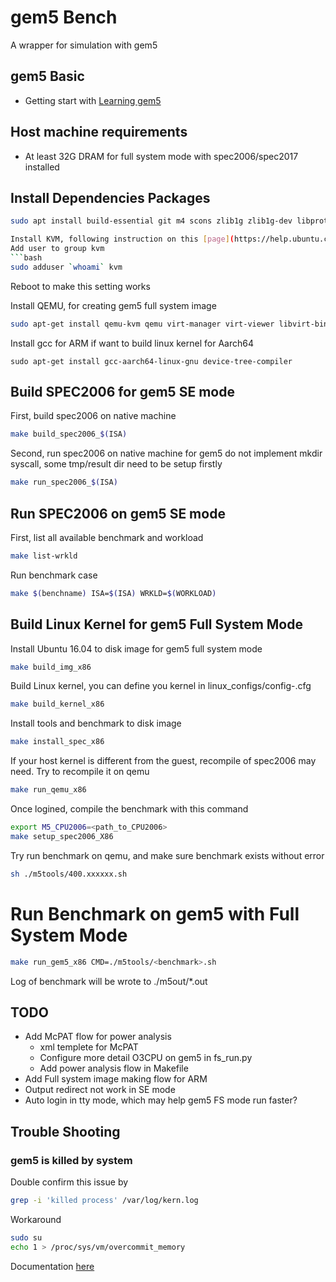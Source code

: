 # gem5 Bench
A wrapper for simulation with gem5

## gem5 Basic
- Getting start with [Learning gem5](http://learning.gem5.org/)

## Host machine requirements
- At least 32G DRAM for full system mode with spec2006/spec2017 installed

## Install Dependencies Packages
```bash
sudo apt install build-essential git m4 scons zlib1g zlib1g-dev libprotobuf-dev protobuf-compiler libprotoc-dev libgoogle-perftools-dev python-dev python gcc-multilib g++multilib```

Install KVM, following instruction on this [page](https://help.ubuntu.com/community/KVM/Installation)
Add user to group kvm
```bash
sudo adduser `whoami` kvm
```
Reboot to make this setting works

Install QEMU, for creating gem5 full system image
```bash
sudo apt-get install qemu-kvm qemu virt-manager virt-viewer libvirt-bin virtinst kpartx
```


Install gcc for ARM if want to build linux kernel for Aarch64
```
sudo apt-get install gcc-aarch64-linux-gnu device-tree-compiler
```

## Build SPEC2006 for gem5 SE mode
First, build spec2006 on native machine
```bash
make build_spec2006_$(ISA)
```
Second, run spec2006 on native machine for gem5 do not implement mkdir syscall, some tmp/result dir need to be setup firstly
```bash
make run_spec2006_$(ISA)
```

## Run SPEC2006 on gem5 SE mode
First, list all available benchmark and workload
```bash
make list-wrkld
```
Run benchmark case
```bash
make $(benchname) ISA=$(ISA) WRKLD=$(WORKLOAD)
```

## Build Linux Kernel for gem5 Full System Mode
Install Ubuntu 16.04 to disk image for gem5 full system mode
```bash
make build_img_x86

```
Build Linux kernel, you can define you kernel in linux_configs/config-<ISA>.cfg
```bash
make build_kernel_x86
```
Install tools and benchmark to disk image
```bash
make install_spec_x86
```
If your host kernel is different from the guest, recompile of spec2006 may need. Try to recompile it on qemu
```bash
make run_qemu_x86
```
Once logined, compile the benchmark with this command
```bash
export M5_CPU2006=<path_to_CPU2006>
make setup_spec2006_X86
```
Try run benchmark on qemu, and make sure benchmark exists without error
```bash
sh ./m5tools/400.xxxxxx.sh
```

# Run Benchmark on gem5 with Full System Mode
```bash
make run_gem5_x86 CMD=./m5tools/<benchmark>.sh
```
Log of benchmark will be wrote to ./m5out/*.out 

## TODO
- Add McPAT flow for power analysis
  - xml templete for McPAT
  - Configure more detail O3CPU on gem5 in fs_run.py
  - Add power analysis flow in Makefile
- Add Full system image making flow for ARM
- Output redirect not work in SE mode
- Auto login in tty mode, which may help gem5 FS mode run faster?

## Trouble Shooting
### gem5 is killed by system

Double confirm this issue by
```bash
grep -i 'killed process' /var/log/kern.log
```

Workaround
```bash
sudo su
echo 1 > /proc/sys/vm/overcommit_memory
```
Documentation [here](https://www.kernel.org/doc/Documentation/sysctl/vm.txt)





